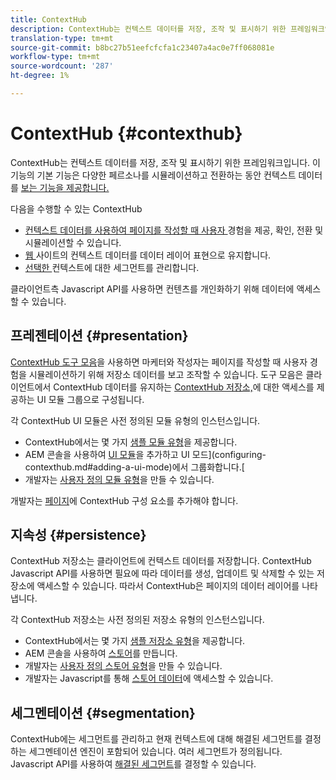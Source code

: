 ```yaml
---
title: ContextHub
description: ContextHub는 컨텍스트 데이터를 저장, 조작 및 표시하기 위한 프레임워크입니다
translation-type: tm+mt
source-git-commit: b8bc27b51eefcfcfa1c23407a4ac0e7ff068081e
workflow-type: tm+mt
source-wordcount: '287'
ht-degree: 1%

---
```



# ContextHub {#contexthub}

ContextHub는 컨텍스트 데이터를 저장, 조작 및 표시하기 위한 프레임워크입니다. 이 기능의 기본 기능은 다양한 페르소나를 시뮬레이션하고 전환하는 동안 컨텍스트 데이터를 [보는 기능을 제공합니다.](/help/sites-cloud/authoring/personalization/contexthub.md)

다음을 수행할 수 있는 ContextHub

* [컨텍스트 데이터를 사용하여 페이지를 작성할 때 사용자 ](#presentation) 경험을 제공, 확인, 전환 및 시뮬레이션할 수 있습니다.
* [웹 ](#persistence) 사이트의 컨텍스트 데이터를 데이터 레이어 표현으로 유지합니다.
* [선택한 ](#segmentation) 컨텍스트에 대한 세그먼트를 관리합니다.

클라이언트측 Javascript API를 사용하면 컨텐츠를 개인화하기 위해 데이터에 액세스할 수 있습니다.

## 프레젠테이션 {#presentation}

[ContextHub 도구 모음](/help/sites-cloud/authoring/personalization/contexthub.md)을 사용하면 마케터와 작성자는 페이지를 작성할 때 사용자 경험을 시뮬레이션하기 위해 저장소 데이터를 보고 조작할 수 있습니다. 도구 모음은 클라이언트에서 ContextHub 데이터를 유지하는 [ContextHub 저장소,](#persistence)에 대한 액세스를 제공하는 UI 모듈 그룹으로 구성됩니다.

각 ContextHub UI 모듈은 사전 정의된 모듈 유형의 인스턴스입니다.

* ContextHub에서는 몇 가지 [샘플 모듈 유형](sample-modules.md)을 제공합니다.
* AEM 콘솔을 사용하여 [UI 모듈](configuring-contexthub.md#adding-a-ui-module)을 추가하고 UI 모드](configuring-contexthub.md#adding-a-ui-mode)에서 그룹화합니다.[
* 개발자는 [사용자 정의 모듈 유형](extending-contexthub.md#creating-contexthub-ui-module-types)을 만들 수 있습니다.

개발자는 [페이지](configuring-contexthub.md)에 ContextHub 구성 요소를 추가해야 합니다.

## 지속성 {#persistence}

ContextHub 저장소는 클라이언트에 컨텍스트 데이터를 저장합니다. ContextHub Javascript API를 사용하면 필요에 따라 데이터를 생성, 업데이트 및 삭제할 수 있는 저장소에 액세스할 수 있습니다. 따라서 ContextHub은 페이지의 데이터 레이어를 나타냅니다.

각 ContextHub 저장소는 사전 정의된 저장소 유형의 인스턴스입니다.

* ContextHub에서는 몇 가지 [샘플 저장소 유형](sample-stores.md)을 제공합니다.
* AEM 콘솔을 사용하여 [스토어](configuring-contexthub.md#creating-a-contexthub-store)를 만듭니다.
* 개발자는 [사용자 정의 스토어 유형](extending-contexthub.md#creating-custom-store-candidates)을 만들 수 있습니다.
* 개발자는 Javascript를 통해 [스토어 데이터](adding-contexthub.md#interacting-with-contexthub-stores)에 액세스할 수 있습니다.

## 세그멘테이션 {#segmentation}

ContextHub에는 세그먼트를 관리하고 현재 컨텍스트에 대해 해결된 세그먼트를 결정하는 세그멘테이션 엔진이 포함되어 있습니다. 여러 세그먼트가 정의됩니다. Javascript API를 사용하여 [해결된 세그먼트](adding-contexthub.md#determining-resolved-contexthub-segments)를 결정할 수 있습니다.
